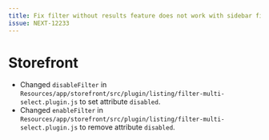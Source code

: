 ```yaml
---
title: Fix filter without results feature does not work with sidebar filter
issue: NEXT-12233
---
```

# Storefront
* Changed `disableFilter` in `Resources/app/storefront/src/plugin/listing/filter-multi-select.plugin.js` to set attribute `disabled`.
* Changed `enableFilter` in `Resources/app/storefront/src/plugin/listing/filter-multi-select.plugin.js` to remove attribute `disabled`.
